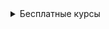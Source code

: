 <details Курсы><summary>Бесплатные курсы</summary>

* [Java для автоматизаторов][java-auto]

[java-auto]: https://comaqa.gitbook.io/java-automation/
</details>
